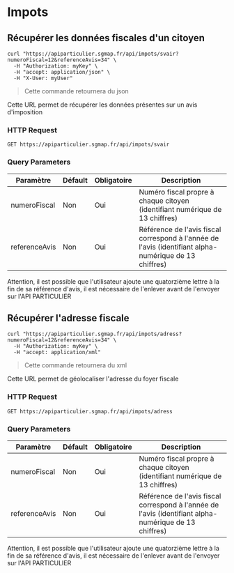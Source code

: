 # Impots


## Récupérer les données fiscales d'un citoyen

```shell
curl "https://apiparticulier.sgmap.fr/api/impots/svair?numeroFiscal=12&referenceAvis=34" \
  -H "Authorization: myKey" \
  -H "accept: application/json" \
  -H "X-User: myUser"
```

> Cette commande retournera du json

Cette URL permet de récupérer les données présentes sur un avis d'imposition

### HTTP Request

`GET https://apiparticulier.sgmap.fr/api/impots/svair`

### Query Parameters

Paramètre | Défault | Obligatoire | Description
--------- | ------- | ----------|------
numeroFiscal | Non | Oui | Numéro fiscal propre à chaque citoyen (identifiant numérique de 13 chiffres)
referenceAvis | Non | Oui | Référence de l'avis fiscal correspond à l'année de l'avis (identifiant alpha-numérique de 13 chiffres)

<aside class="warning">
Attention, il est possible que l'utilisateur ajoute une quatorzième lettre à la
fin de sa référence d'avis, il est nécessaire de l'enlever avant de l'envoyer
sur l'API PARTICULIER
</aside>

## Récupérer l'adresse fiscale

```shell
curl "https://apiparticulier.sgmap.fr/api/impots/adress?numeroFiscal=12&referenceAvis=34" \
  -H "Authorization: myKey" \
  -H "accept: application/xml"
```
> Cette commande retournera du xml


Cette URL permet de géolocaliser l'adresse du foyer fiscale

### HTTP Request

`GET https://apiparticulier.sgmap.fr/api/impots/adress`

### Query Parameters

Paramètre | Défault | Obligatoire | Description
--------- | ------- | ----------|------
numeroFiscal | Non | Oui | Numéro fiscal propre à chaque citoyen (identifiant numérique de 13 chiffres)
referenceAvis | Non | Oui | Référence de l'avis fiscal correspond à l'année de l'avis (identifiant alpha-numérique de 13 chiffres)


<aside class="warning">
Attention, il est possible que l'utilisateur ajoute une quatorzième lettre à la
fin de sa référence d'avis, il est nécessaire de l'enlever avant de l'envoyer
sur l'API PARTICULIER
</aside>
